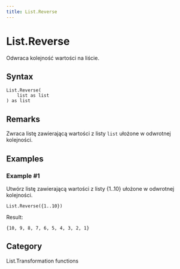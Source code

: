 ```yaml
---
title: List.Reverse
---
```


# List.Reverse


Odwraca kolejność wartości na liście.


## Syntax

```powerquery
List.Reverse(
    list as list
) as list
```


## Remarks

Zwraca listę zawierającą wartości z listy <code>list</code> ułożone w odwrotnej kolejności.


## Examples

### Example #1 
Utwórz listę zawierającą wartości z listy \{1..10} ułożone w odwrotnej kolejności.
```powerquery
List.Reverse({1..10})
```

Result: 
```powerquery
{10, 9, 8, 7, 6, 5, 4, 3, 2, 1}
```




## Category
List.Transformation functions
